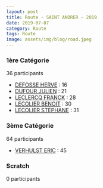 ```yaml
---
layout: post
title: Route - SAINT ANDRER - 2019
date: 2019-07-07
category: Route
tags: Route
image: assets/img/blog/road.jpeg
---
```


### 1ère Catégorie
36 participants
- [DEFOSSE HERVE](https://teamspecializedlille.github.io/coureurs/defosseherve) : 16
- [DUFOUR JULIEN](https://teamspecializedlille.github.io/coureurs/dufourjulien) : 21
- [LECLERCQ FRANCK](https://teamspecializedlille.github.io/coureurs/leclercqfranck) : 28
- [LECOLIER BENOIT](https://teamspecializedlille.github.io/coureurs/lecolierbenoit) : 30
- [LECOLIER STEPHANE](https://teamspecializedlille.github.io/coureurs/lecolierstephane) : 31

### 3ème Catégorie
64 participants
- [VERHULST ERIC](https://teamspecializedlille.github.io/coureurs/verhulsteric) : 45

### Scratch
0 participants
